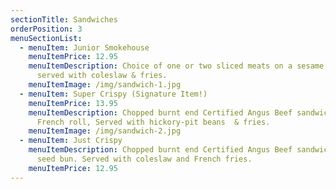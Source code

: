 ```yaml
---
sectionTitle: Sandwiches
orderPosition: 3
menuSectionList:
  - menuItem: Junior Smokehouse
    menuItemPrice: 12.95
    menuItemDescription: Choice of one or two sliced meats on a sesame seed bun
      served with coleslaw & fries.
    menuItemImage: /img/sandwich-1.jpg
  - menuItem: Super Crispy (Signature Item!)
    menuItemPrice: 13.95
    menuItemDescription: Chopped burnt end Certified Angus Beef sandwich on a 6-inch
      French roll, Served with hickory-pit beans  & fries.
    menuItemImage: /img/sandwich-2.jpg
  - menuItem: Just Crispy
    menuItemDescription: Chopped burnt end Certified Angus Beef sandwich on a sesame
      seed bun. Served with coleslaw and French fries.
    menuItemPrice: 12.95
---
```

